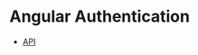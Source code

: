 <div class="pull-right">
    <a href="https://github.com/ressurectit/ng-authentication">
        <span class="fab fa-github"></span>
    </a>
</div>

# Angular Authentication

- [API](/api/ng-authentication/authentication)